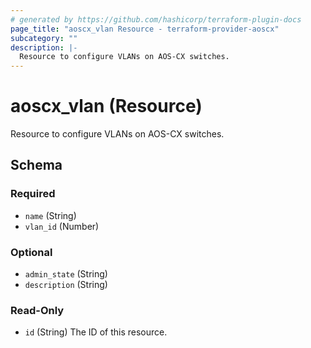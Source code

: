 ```yaml
---
# generated by https://github.com/hashicorp/terraform-plugin-docs
page_title: "aoscx_vlan Resource - terraform-provider-aoscx"
subcategory: ""
description: |-
  Resource to configure VLANs on AOS-CX switches.
---
```


# aoscx_vlan (Resource)

Resource to configure VLANs on AOS-CX switches.



<!-- schema generated by tfplugindocs -->
## Schema

### Required

- `name` (String)
- `vlan_id` (Number)

### Optional

- `admin_state` (String)
- `description` (String)

### Read-Only

- `id` (String) The ID of this resource.


